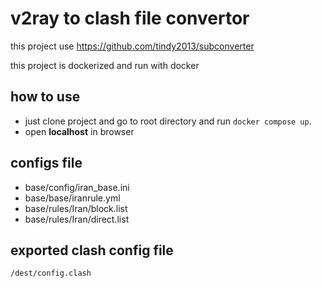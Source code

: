 # v2ray to clash file convertor
this project use https://github.com/tindy2013/subconverter

this project is dockerized and run with docker

## how to use
- just clone project and go to root directory and run `docker compose up`.
- open **localhost** in browser 

## configs file
- base/config/iran_base.ini
- base/base/iranrule.yml
- base/rules/Iran/block.list
- base/rules/Iran/direct.list

## exported clash config file
	/dest/config.clash